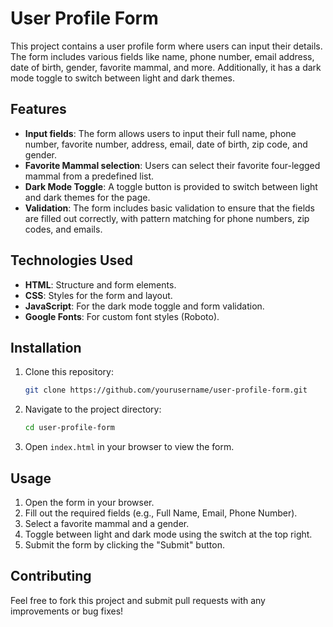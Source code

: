 # User Profile Form

This project contains a user profile form where users can input their details. The form includes various fields like name, phone number, email address, date of birth, gender, favorite mammal, and more. Additionally, it has a dark mode toggle to switch between light and dark themes.

## Features

- **Input fields**: The form allows users to input their full name, phone number, favorite number, address, email, date of birth, zip code, and gender.
- **Favorite Mammal selection**: Users can select their favorite four-legged mammal from a predefined list.
- **Dark Mode Toggle**: A toggle button is provided to switch between light and dark themes for the page.
- **Validation**: The form includes basic validation to ensure that the fields are filled out correctly, with pattern matching for phone numbers, zip codes, and emails.
  
## Technologies Used

- **HTML**: Structure and form elements.
- **CSS**: Styles for the form and layout.
- **JavaScript**: For the dark mode toggle and form validation.
- **Google Fonts**: For custom font styles (Roboto).

## Installation

1. Clone this repository:
   ```bash
   git clone https://github.com/yourusername/user-profile-form.git
   ```
2. Navigate to the project directory:
   ```bash
   cd user-profile-form
   ```

3. Open `index.html` in your browser to view the form.

## Usage

1. Open the form in your browser.
2. Fill out the required fields (e.g., Full Name, Email, Phone Number).
3. Select a favorite mammal and a gender.
4. Toggle between light and dark mode using the switch at the top right.
5. Submit the form by clicking the "Submit" button.

## Contributing

Feel free to fork this project and submit pull requests with any improvements or bug fixes!
